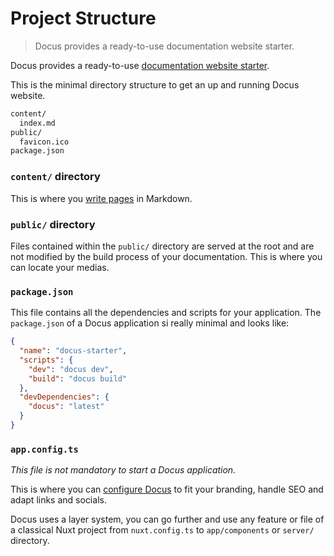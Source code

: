 # Project Structure

> Docus provides a ready-to-use documentation website starter.

Docus provides a ready-to-use [documentation website starter](https://github.com/nuxtlabs/docus/tree/.starter).

This is the minimal directory structure to get an up and running Docus website.

```bash
content/
  index.md
public/
  favicon.ico
package.json
```

### `content/` directory

This is where you [write pages](/concepts/edition) in Markdown.

### `public/` directory

Files contained within the `public/` directory are served at the root and are not modified by the build process of your documentation. This is where you can locate your medias.

### `package.json`

This file contains all the dependencies and scripts for your application. The `package.json` of a Docus application si really minimal and looks like:

```json [package.json]
{
  "name": "docus-starter",
  "scripts": {
    "dev": "docus dev",
    "build": "docus build"
  },
  "devDependencies": {
    "docus": "latest"
  }
}
```

### `app.config.ts`

*This file is not mandatory to start a Docus application.*

This is where you can [configure Docus](/concepts/configuration) to fit your branding, handle SEO and adapt links and socials.

<prose-tip to="/concepts/nuxt">

Docus uses a layer system, you can go further and use any feature or file of a classical Nuxt project from `nuxt.config.ts` to `app/components` or `server/` directory.

</prose-tip>
